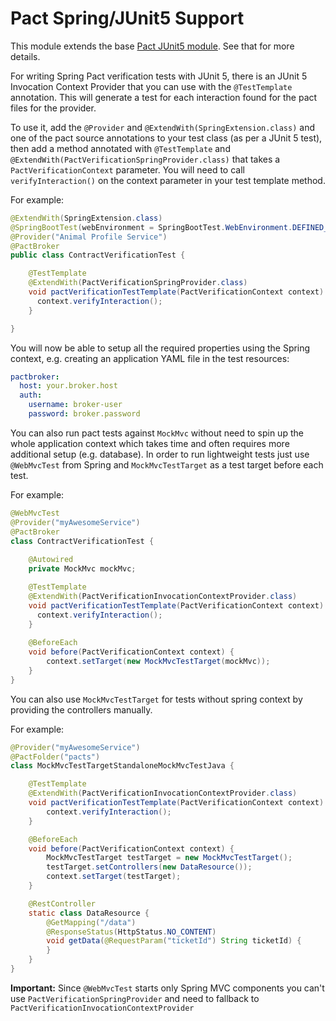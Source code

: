 # Pact Spring/JUnit5 Support

This module extends the base [Pact JUnit5 module](https://github.com/DiUS/pact-jvm/tree/master/provider/junit5). See that for more details.

For writing Spring Pact verification tests with JUnit 5, there is an JUnit 5 Invocation Context Provider that you can use with 
the `@TestTemplate` annotation. This will generate a test for each interaction found for the pact files for the provider.

To use it, add the `@Provider` and `@ExtendWith(SpringExtension.class)` and one of the pact source annotations to your test class (as per a JUnit 5 test), then
add a method annotated with `@TestTemplate` and `@ExtendWith(PactVerificationSpringProvider.class)` that
takes a `PactVerificationContext` parameter. You will need to call `verifyInteraction()` on the context parameter in
your test template method.

For example:

```java
@ExtendWith(SpringExtension.class)
@SpringBootTest(webEnvironment = SpringBootTest.WebEnvironment.DEFINED_PORT)
@Provider("Animal Profile Service")
@PactBroker
public class ContractVerificationTest {

    @TestTemplate
    @ExtendWith(PactVerificationSpringProvider.class)
    void pactVerificationTestTemplate(PactVerificationContext context) {
      context.verifyInteraction();
    }

}
```

You will now be able to setup all the required properties using the Spring context, e.g. creating an application
YAML file in the test resources:

```yaml
pactbroker:
  host: your.broker.host
  auth:
    username: broker-user
    password: broker.password
```

You can also run pact tests against `MockMvc` without need to spin up the whole application context which takes time 
and often requires more additional setup (e.g. database). In order to run lightweight tests just use `@WebMvcTest` 
from Spring and `MockMvcTestTarget` as a test target before each test. 

For example:
```java
@WebMvcTest
@Provider("myAwesomeService")
@PactBroker
class ContractVerificationTest {
    
    @Autowired
    private MockMvc mockMvc;

    @TestTemplate
    @ExtendWith(PactVerificationInvocationContextProvider.class)
    void pactVerificationTestTemplate(PactVerificationContext context) {
      context.verifyInteraction();
    }
    
    @BeforeEach
    void before(PactVerificationContext context) {
        context.setTarget(new MockMvcTestTarget(mockMvc));
    }
}
```

You can also use `MockMvcTestTarget` for tests without spring context by providing the controllers manually. 

For example:
```java
@Provider("myAwesomeService")
@PactFolder("pacts")
class MockMvcTestTargetStandaloneMockMvcTestJava {

    @TestTemplate
    @ExtendWith(PactVerificationInvocationContextProvider.class)
    void pactVerificationTestTemplate(PactVerificationContext context) {
        context.verifyInteraction();
    }

    @BeforeEach
    void before(PactVerificationContext context) {
        MockMvcTestTarget testTarget = new MockMvcTestTarget();
        testTarget.setControllers(new DataResource());
        context.setTarget(testTarget);
    }

    @RestController
    static class DataResource {
        @GetMapping("/data")
        @ResponseStatus(HttpStatus.NO_CONTENT)
        void getData(@RequestParam("ticketId") String ticketId) {
        }
    }
}
```

**Important:** Since `@WebMvcTest` starts only Spring MVC components you can't use `PactVerificationSpringProvider` 
and need to fallback to `PactVerificationInvocationContextProvider`
